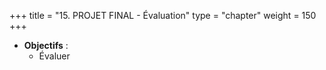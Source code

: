 +++
title = "15. PROJET FINAL - Évaluation"
type = "chapter"
weight = 150
+++


- **Objectifs** : 
  - Évaluer 













